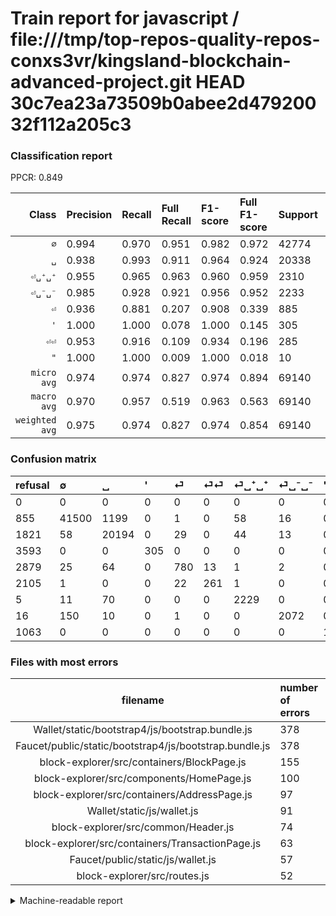 # Train report for javascript / file:///tmp/top-repos-quality-repos-conxs3vr/kingsland-blockchain-advanced-project.git HEAD 30c7ea23a73509b0abee2d47920032f112a205c3

### Classification report

PPCR: 0.849

| Class | Precision | Recall | Full Recall | F1-score | Full F1-score | Support | Full Support | PPCR |
|------:|:----------|:-------|:------------|:---------|:---------|:--------|:-------------|:-----|
| `∅` | 0.994| 0.970| 0.951| 0.982| 0.972| 42774| 43629| 0.980 |
| `␣` | 0.938| 0.993| 0.911| 0.964| 0.924| 20338| 22159| 0.918 |
| `⏎␣⁺␣⁺` | 0.955| 0.965| 0.963| 0.960| 0.959| 2310| 2315| 0.998 |
| `⏎␣⁻␣⁻` | 0.985| 0.928| 0.921| 0.956| 0.952| 2233| 2249| 0.993 |
| `⏎` | 0.936| 0.881| 0.207| 0.908| 0.339| 885| 3764| 0.235 |
| `'` | 1.000| 1.000| 0.078| 1.000| 0.145| 305| 3898| 0.078 |
| `⏎⏎` | 0.953| 0.916| 0.109| 0.934| 0.196| 285| 2390| 0.119 |
| `"` | 1.000| 1.000| 0.009| 1.000| 0.018| 10| 1073| 0.009 |
| `micro avg` | 0.974| 0.974| 0.827| 0.974| 0.894| 69140| 81477| 0.849 |
| `macro avg` | 0.970| 0.957| 0.519| 0.963| 0.563| 69140| 81477| 0.849 |
| `weighted avg` | 0.975| 0.974| 0.827| 0.974| 0.854| 69140| 81477| 0.849 |

### Confusion matrix

|refusal|  ∅| ␣| '| ⏎| ⏎⏎| ⏎␣⁺␣⁺| ⏎␣⁻␣⁻| "| 
|:---|:---|:---|:---|:---|:---|:---|:---|:---|
|0 |0 |0 |0 |0 |0 |0 |0 |0 |
|855 |41500 |1199 |0 |1 |0 |58 |16 |0 |
|1821 |58 |20194 |0 |29 |0 |44 |13 |0 |
|3593 |0 |0 |305 |0 |0 |0 |0 |0 |
|2879 |25 |64 |0 |780 |13 |1 |2 |0 |
|2105 |1 |0 |0 |22 |261 |1 |0 |0 |
|5 |11 |70 |0 |0 |0 |2229 |0 |0 |
|16 |150 |10 |0 |1 |0 |0 |2072 |0 |
|1063 |0 |0 |0 |0 |0 |0 |0 |10 |

### Files with most errors

| filename | number of errors|
|:----:|:-----|
| Wallet/static/bootstrap4/js/bootstrap.bundle.js | 378 |
| Faucet/public/static/bootstrap4/js/bootstrap.bundle.js | 378 |
| block-explorer/src/containers/BlockPage.js | 155 |
| block-explorer/src/components/HomePage.js | 100 |
| block-explorer/src/containers/AddressPage.js | 97 |
| Wallet/static/js/wallet.js | 91 |
| block-explorer/src/common/Header.js | 74 |
| block-explorer/src/containers/TransactionPage.js | 63 |
| Faucet/public/static/js/wallet.js | 57 |
| block-explorer/src/routes.js | 52 |

<details>
    <summary>Machine-readable report</summary>
```json
{
  "cl_report": {"\"": {"f1-score": 1.0, "precision": 1.0, "recall": 1.0, "support": 10}, "\u0027": {"f1-score": 1.0, "precision": 1.0, "recall": 1.0, "support": 305}, "macro avg": {"f1-score": 0.9630293578805613, "precision": 0.9701729852391605, "recall": 0.9566394208287188, "support": 69140}, "micro avg": {"f1-score": 0.9741249638414811, "precision": 0.9741249638414811, "recall": 0.9741249638414811, "support": 69140}, "weighted avg": {"f1-score": 0.9742242777342821, "precision": 0.9750507144536474, "recall": 0.9741249638414811, "support": 69140}, "\u2205": {"f1-score": 0.9820277097457376, "precision": 0.9941310336567254, "recall": 0.9702155515032497, "support": 42774}, "\u23ce": {"f1-score": 0.9080325960419092, "precision": 0.936374549819928, "recall": 0.8813559322033898, "support": 885}, "\u23ce\u23ce": {"f1-score": 0.9338103756708408, "precision": 0.9525547445255474, "recall": 0.9157894736842105, "support": 285}, "\u23ce\u2423\u207a\u2423\u207a": {"f1-score": 0.9601550721516261, "precision": 0.9554222031718816, "recall": 0.964935064935065, "support": 2310}, "\u23ce\u2423\u207b\u2423\u207b": {"f1-score": 0.9557195571955719, "precision": 0.9852591535901094, "recall": 0.9278996865203761, "support": 2233}, "\u2423": {"f1-score": 0.964489552238806, "precision": 0.9376421971490922, "recall": 0.9929196577834596, "support": 20338}},
  "cl_report_full": {"\"": {"f1-score": 0.018467220683287162, "precision": 1.0, "recall": 0.009319664492078284, "support": 1073}, "\u0027": {"f1-score": 0.14513442778967403, "precision": 1.0, "recall": 0.07824525397639816, "support": 3898}, "macro avg": {"f1-score": 0.5633394375379228, "precision": 0.9701729852391605, "recall": 0.5188338145288564, "support": 81477}, "micro avg": {"f1-score": 0.894334636860381, "precision": 0.9741249638414811, "recall": 0.8266259189709979, "support": 81477}, "weighted avg": {"f1-score": 0.8541100015128208, "precision": 0.9738935674575812, "recall": 0.8266259189709979, "support": 81477}, "\u2205": {"f1-score": 0.9721929393023637, "precision": 0.9941310336567254, "recall": 0.951202182034885, "support": 43629}, "\u23ce": {"f1-score": 0.3393517511420492, "precision": 0.936374549819928, "recall": 0.20722635494155153, "support": 3764}, "\u23ce\u23ce": {"f1-score": 0.19594594594594594, "precision": 0.9525547445255474, "recall": 0.10920502092050209, "support": 2390}, "\u23ce\u2423\u207a\u2423\u207a": {"f1-score": 0.9591222030981068, "precision": 0.9554222031718816, "recall": 0.9628509719222462, "support": 2315}, "\u23ce\u2423\u207b\u2423\u207b": {"f1-score": 0.9522058823529412, "precision": 0.9852591535901094, "recall": 0.9212983548243664, "support": 2249}, "\u2423": {"f1-score": 0.9242951299890151, "precision": 0.9376421971490922, "recall": 0.9113227131188231, "support": 22159}},
  "ppcr": 0.8485830357033273
}
```
</details>
